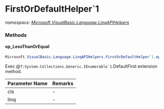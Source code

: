 ﻿# FirstOrDefaultHelper`1
_namespace: <a href="#" onClick="load('/docs/Microsoft.VisualBasic.Language.LinqAPIHelpers/index.md')">Microsoft.VisualBasic.Language.LinqAPIHelpers</a>_





### Methods

#### op_LessThanOrEqual
```csharp
Microsoft.VisualBasic.Language.LinqAPIHelpers.FirstOrDefaultHelper`1.op_LessThanOrEqual(Microsoft.VisualBasic.Language.LinqAPIHelpers.FirstOrDefaultHelper{`0},System.Collections.Generic.IEnumerable{`0})
```
Exec @``T:System.Collections.Generic.IEnumerable`1``.DefaultFirst extension method.

|Parameter Name|Remarks|
|--------------|-------|
|cls|-|
|linq|-|



